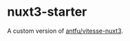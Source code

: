 # nuxt3-starter

A custom version of [antfu/vitesse-nuxt3](https://github.com/antfu/vitesse-nuxt3).

